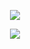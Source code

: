 <p align="center">
  <img src="https://github-readme-stats.vercel.app/api?username=ReeceDonovan&count_private=true&show_icons=true&theme=synthwave">
</p>
<p align="center">
  <img src="https://github-readme-stats.vercel.app/api/top-langs/?username=ReeceDonovan&layout=compact&theme=synthwave">
</p>
